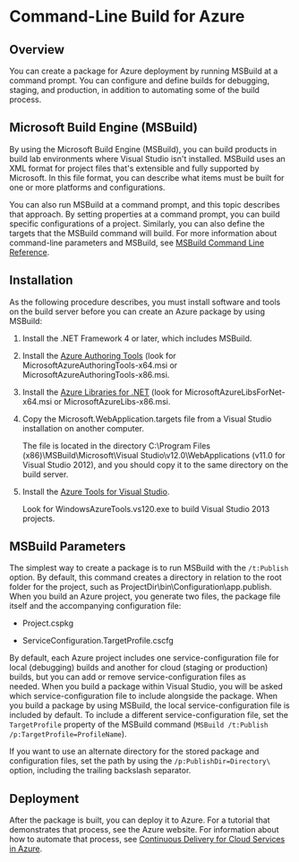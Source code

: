 <properties
   pageTitle="Command-line build for Azure"
   description="Command-line build for Azure"
   services="visual-studio-online"
   documentationCenter="na"
   authors="kempb"
   manager="douge"
   editor="tlee" />
<tags
	ms.service="multiple"
	ms.date="08/24/2015"
	wacn.date=""/>

# Command-Line Build for Azure

## Overview

You can create a package for Azure deployment by running MSBuild at a command prompt. You can configure and define builds for debugging, staging, and production, in addition to automating some of the build process.


## Microsoft Build Engine (MSBuild)

By using the Microsoft Build Engine (MSBuild), you can build products in build lab environments where Visual Studio isn't installed. MSBuild uses an XML format for project files that's extensible and fully supported by Microsoft. In this file format, you can describe what items must be built for one or more platforms and configurations.

You can also run MSBuild at a command prompt, and this topic describes that approach. By setting properties at a command prompt, you can build specific configurations of a project. Similarly, you can also define the targets that the MSBuild command will build. For more information about command-line parameters and MSBuild, see [MSBuild Command Line Reference](https://msdn.microsoft.com/zh-cn/library/ms164311.aspx).

## Installation

As the following procedure describes, you must install software and tools on the build server before you can create an Azure package by using MSBuild:

1. Install the .NET Framework 4 or later, which includes MSBuild.

1. Install the [Azure Authoring Tools](https://azure.microsoft.com/zh-cn/downloads/) (look for MicrosoftAzureAuthoringTools-x64.msi or MicrosoftAzureAuthoringTools-x86.msi.

1. Install the [Azure Libraries for .NET](https://azure.microsoft.com/zh-cn/downloads/) (look for MicrosoftAzureLibsForNet-x64.msi or MicrosoftAzureLibs-x86.msi.

1. Copy the Microsoft.WebApplication.targets file from a Visual Studio installation on another computer.

    The file is located in the directory C:\Program Files (x86)\MSBuild\Microsoft\Visual Studio\v12.0\WebApplications (v11.0 for Visual Studio 2012), and you should copy it to the same directory on the build server.

1. Install the [Azure Tools for Visual Studio](https://azure.microsoft.com/zh-cn/downloads/).

    Look for WindowsAzureTools.vs120.exe to build Visual Studio 2013 projects.

## MSBuild Parameters

The simplest way to create a package is to run MSBuild with the `/t:Publish` option. By default, this command creates a directory in relation to the root folder for the project, such as ProjectDir\bin\Configuration\app.publish\. When you build an Azure project, you generate two files, the package file itself and the accompanying configuration file:

- Project.cspkg

- ServiceConfiguration.TargetProfile.cscfg

By default, each Azure project includes one service-configuration file for local (debugging) builds and another for cloud (staging or production) builds, but you can add or remove service-configuration files as needed. When you build a package within Visual Studio, you will be asked which service-configuration file to include alongside the package. When you build a package by using MSBuild, the local service-configuration file is included by default. To include a different service-configuration file, set the `TargetProfile` property of the MSBuild command (`MSBuild /t:Publish /p:TargetProfile=ProfileName`).

If you want to use an alternate directory for the stored package and configuration files, set the path by using the `/p:PublishDir=Directory\` option, including the trailing backslash separator.

## Deployment

After the package is built, you can deploy it to Azure. For a tutorial that demonstrates that process, see the Azure website. For information about how to automate that process, see [Continuous Delivery for Cloud Services in Azure](/documentation/articles/cloud-services-dotnet-continuous-delivery).
